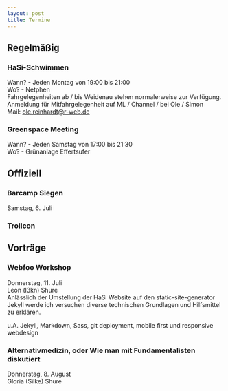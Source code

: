 ```yaml
---
layout: post
title: Termine
---
```


## Regelmäßig

### HaSi-Schwimmen

Wann? - Jeden Montag von 19:00 bis 21:00  
Wo? - Netphen  
Fahrgelegenheiten ab / bis Weidenau stehen normalerweise zur Verfügung.  
Anmeldung für Mitfahrgelegenheit auf ML / Channel / bei Ole / Simon  
Mail: ole.reinhardt@r-web.de  

### Greenspace Meeting

Wann? - Jeden Samstag von 17:00 bis 21:30  
Wo? - Grünanlage Effertsufer

## Offiziell

### Barcamp Siegen

Samstag, 6. Juli

### Trollcon

## Vorträge

### Webfoo Workshop

Donnerstag, 11. Juli  
Leon (l3kn) Shure  
Anlässlich der Umstellung der HaSi Website auf den static-site-generator Jekyll werde ich versuchen diverse technischen Grundlagen und Hilfsmittel zu erklären.

u.A. Jekyll, Markdown, Sass, git deployment, mobile first und responsive webdesign

### Alternativmedizin, oder Wie man mit Fundamentalisten diskutiert

Donnerstag, 8. August  
Gloria (Silke) Shure  
